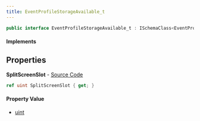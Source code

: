```yaml
---
title: EventProfileStorageAvailable_t
---
```


```csharp
public interface EventProfileStorageAvailable_t : ISchemaClass<EventProfileStorageAvailable_t>, ISchemaField, ISchemaClass, INativeHandle
```

#### Implements

## Properties

**SplitScreenSlot** - [Source Code](https://github.com/swiftly-solution/swiftlys2/blob/master/managed/src/SwiftlyS2.Generated/Schemas/Interfaces/EventProfileStorageAvailable_t.cs#L16)

```csharp
ref uint SplitScreenSlot { get; }
```

#### Property Value

- [uint](https://learn.microsoft.com/dotnet/api/system.uint32)

